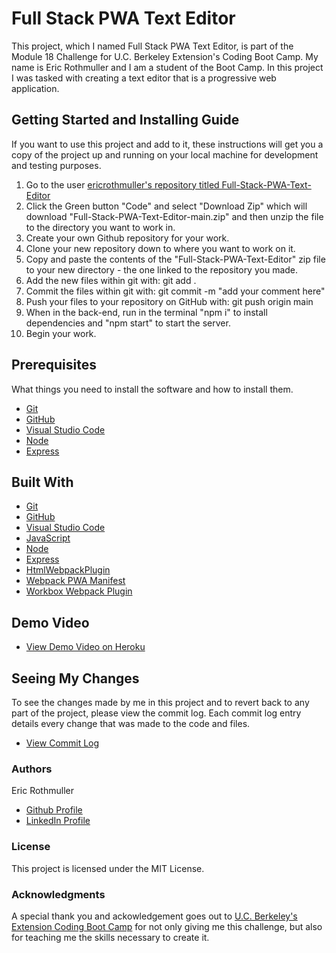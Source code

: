 # Full Stack PWA Text Editor


This project, which I named Full Stack PWA Text Editor, is part of the Module 18 Challenge for U.C. Berkeley Extension's Coding Boot Camp. My name is Eric Rothmuller and I am a student of the Boot Camp. In this project I was tasked with creating a text editor that is a progressive web application.


## Getting Started and Installing Guide

If you want to use this project and add to it, these instructions will get you a copy of the project up and running on your local machine for development and testing purposes.

1. Go to the user [ericrothmuller's repository titled Full-Stack-PWA-Text-Editor](https://github.com/ericrothmuller/Full-Stack-PWA-Text-Editor)
2. Click the Green button "Code" and select "Download Zip" which will download "Full-Stack-PWA-Text-Editor-main.zip" and then unzip the file to the directory you want to work in.
3. Create your own Github repository for your work.
4. Clone your new repository down to where you want to work on it.
5. Copy and paste the contents of the "Full-Stack-PWA-Text-Editor" zip file to your new directory - the one linked to the repository you made.
6. Add the new files within git with: git add .
7. Commit the files within git with: git commit -m "add your comment here"
8. Push your files to your repository on GitHub with: git push origin main
9. When in the back-end, run in the terminal "npm i" to install dependencies and "npm start" to start the server.
10. Begin your work.


## Prerequisites

What things you need to install the software and how to install them.

* [Git](https://git-scm.com/downloads)
* [GitHub](https://github.com/)
* [Visual Studio Code](https://code.visualstudio.com/download)
* [Node](https://nodejs.org/en/)
* [Express](https://www.npmjs.com/package/express)


## Built With

* [Git](https://git-scm.com/downloads)
* [GitHub](https://github.com/)
* [Visual Studio Code](https://code.visualstudio.com/download)
* [JavaScript](https://developer.mozilla.org/en-US/docs/Web/JavaScript)
* [Node](https://nodejs.org/en/)
* [Express](https://www.npmjs.com/package/express)
* [HtmlWebpackPlugin](https://webpack.js.org/plugins/html-webpack-plugin/)
* [Webpack PWA Manifest](https://www.npmjs.com/package/webpack-pwa-manifest)
* [Workbox Webpack Plugin](https://developer.chrome.com/docs/workbox/reference/workbox-webpack-plugin/)


## Demo Video

* [View Demo Video on Heroku](https://full-stack-pwa-text-editor.herokuapp.com/)


## Seeing My Changes

To see the changes made by me in this project and to revert back to any part of the project, please view the commit log. Each commit log entry details every change that was made to the code and files.

* [View Commit Log](https://github.com/ericrothmuller/Full-Stack-PWA-Text-Editor/commits/main)

### Authors

Eric Rothmuller

- [Github Profile](https://github.com/ericrothmuller)
- [LinkedIn Profile](https://www.linkedin.com/in/eric-rothmuller/)


### License

This project is licensed under the MIT License.


### Acknowledgments

A special thank you and ackowledgement goes out to [U.C. Berkeley's Extension Coding Boot Camp](https://bootcamp.berkeley.edu/coding/) for not only giving me this challenge, but also for teaching me the skills necessary to create it.